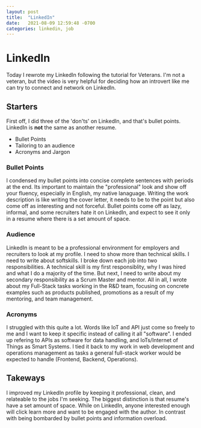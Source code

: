 ```yaml
---
layout: post
title:  "LinkedIn"
date:   2021-08-09 12:59:48 -0700
categories: linkedin, job
---
```


# LinkedIn
Today I rewrote my LinkedIn following the tutorial for Veterans.
I'm not a veteran, but the video is very helpful for deciding how an introvert like me can try to connect and network on LinkedIn.

## Starters
First off, I did three of the 'don'ts' on LinkedIn, and that's bullet points. LinkedIn is **not** the same as another resume.
- Bullet Points
- Tailoring to an audience
- Acronyms and Jargon

### Bullet Points
I condensed my bullet points into concise complete sentences with periods at the end. Its important to maintain the "professional" look and show off your fluency, especially in English, my native lanaguage. Writing the work description is like writing the cover letter, it needs to be to the point but also come off as interesting and not forceful. Bullet points come off as lazy, informal, and some recruiters hate it on LinkedIn, and expect to see it only in a resume where there is a set amount of space.

### Audience
LinkedIn is meant to be a professional environment for employers and recruiters to look at my profile. I need to show more than technical skills. I need to write about softskills. I broke down each job into two responsibilities. A technical skill is my first responsiblity, why I was hired and what I do a majority of the time. But next, I need to write about my secondary responsibility as a Scrum Master and mentor. All in all, I wrote about my Full-Stack tasks working in the R&D team, focusing on concrete examples such as products published, promotions as a result of my mentoring, and team management.

### Acronyms
I struggled with this quite a lot. Words like IoT and API just come so freely to me and I want to keep it specific instead of calling it all "software". I ended up refering to APIs as software for data handling, and IoTs/Internet of Things as Smart Systems. I tied it back to my work in web development and operations management as tasks a general full-stack worker would be expected to handle (Frontend, Backend, Operations).

## Takeways
I improved my LinkedIn profile by keeping it professional, clean, and relateable to the jobs I'm seeking. The biggest distinction is that resume's have a set amount of space. While on LinkedIn, anyone interested enough will click learn more and want to be engaged with the author. In contrast with being bombarded by bullet points and information overload.